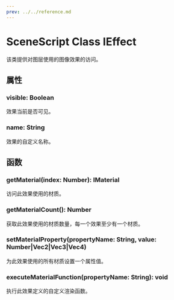 ```yaml
---
prev: ../../reference.md
---
```


# SceneScript Class IEffect

该类提供对图层使用的图像效果的访问。

## 属性

### visible: Boolean

效果当前是否可见。

### name: String

效果的自定义名称。

## 函数

### getMaterial(index: Number): IMaterial

访问此效果使用的材质。

### getMaterialCount(): Number

获取此效果使用的材质数量，每一个效果至少有一个材质。

### setMaterialProperty(propertyName: String, value: Number|Vec2|Vec3|Vec4)

为此效果使用的所有材质设置一个属性值。

### executeMaterialFunction(propertyName: String): void

执行此效果定义的自定义渲染函数。